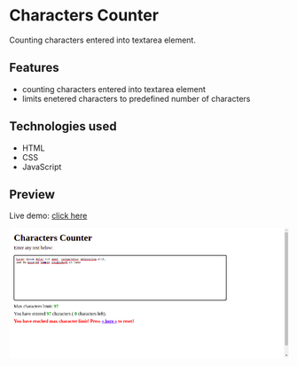 # Characters Counter

Counting characters entered into textarea element.

## Features

- counting characters entered into textarea element
- limits enetered characters to predefined number of characters

## Technologies used

- HTML
- CSS
- JavaScript

## Preview

Live demo: [click here](https://pawelpohland.github.io/characters-counter/)

[![App screenshot](preview.png "Preview - screenshot")](https://pawelpohland.github.io/characters-counter/)
